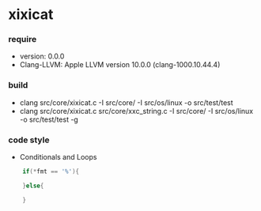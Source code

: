 # xixicat
### require
 * version: 0.0.0
 * Clang-LLVM: Apple LLVM version 10.0.0 (clang-1000.10.44.4)

### build
 * clang  src/core/xixicat.c -I src/core/ -I src/os/linux  -o src/test/test
 * clang  src/core/xixicat.c src/core/xxc_string.c -I src/core/ -I src/os/linux  -o src/test/test -g

### code style
 * Conditionals and Loops
```c
    if(*fmt == '%'){

    }else{

    }
```